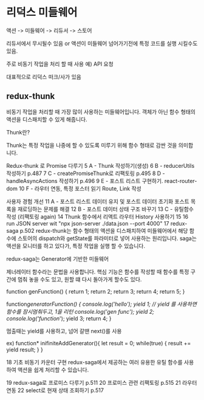 # 리덕스 미들웨어

액션 -> 미들웨어 -> 리듀서 -> 스토어

리듀서에서 무시될수 있음 or 액션이 미들웨어 넘어가기전에 특정 코드를 실행 시킬수도 있음.

주로 비동기 작업을 처리 할 때 사용
예) API 요청

대표적으로 리덕스 떠크/사가 있음

## redux-thunk

비동기 작업을 처리할 때 가장 많이 사용하는 미들웨어입니다.
객체가 아닌 함수 형태의 액션을 디스패치할 수 있게 해줍니다.

Thunk란?

Thunk는 특정 작업을 나중에 할 수 있도록 미루기 위해 함수 형태로 감싼 것을 의미합니다.

Redux-thunk 로 Promise 다루기
5 A - Thunk 작성하기(생성)
6 B - reducerUtils 작성하기 p.487
7 C - createPromiseThunk로 리팩토링 p.495
8 D - handleAsyncActions 작성하기 p.496
9 E - 포스트 리스트 구현하기. react-router-dom
10 F - 라우터 연동, 특정 포스터 읽기 Route, Link 작성

사용자 경험 개선
11 A - 포스트 리스트 데이터 유지 및 포스트 데이터 초기화
포스트 목록을 재로딩하는 문제를 해결
12 B - 포스트 데이터 상태 구조 바꾸기
13 C - 유틸함수 작성 (리팩토링 again)
14 Thunk 함수에서 리액트 라우터 History 사용하기
15
16 run JSON server wit "npx json-server ./data.json --port 4000"
17 redux-saga p.502
redux-thunk는 함수 형태의 액션을 디스패치하여 미들웨어에서 해당 함수에 스토어의 dispatch와 getState를 파라미터로 넣어 사용하는 원리입니다.
saga는 액션을 모니터를 하고 있다가, 특정 작업을 실행 할 수 있습니다.

redux-saga는 Generator에 기반한 미들웨어

제너레이터 함수라는 문법을 사용합니다. 핵심 기능은 함수를 작성할 때 함수를 특정 구간에 멈춰 놓을 수도 있고, 원할 떄 다시 돌아가게 할수도 있다.

function genFunction() {
    return 1;
    return 2;
    return 3;
    return 4;
    return 5;
}

function*generatorFunction() {
    console.log('hello');
    yield 1; // yield 를 사용하면 함수를 잠시멈춰두고, 1을 리턴
    console.log('gen func');
    yield 2;
    console.log('function*');
    yield 3;
    return 4;
}

멈출때는 yield를 사용하고, 넘어 갈땐 next()를 사용

ex)
function* inifiniteAddGenerator(){
    let result = 0;
    while(true) {
        result += yield result;
    }
}

18 기초 비동기 카운터 구현
redux-saga에서 제공하는 여러 유용한 유틸 함수를 사용하여 액션을 쉽게 처리할 수 있습니다.

19 redux-saga로 프로미스 다루기 p.511
20 프로미스 관련 리팩토링 p.515
21 라우터 연동
22 select로 현재 상태 조회하기 p.517
